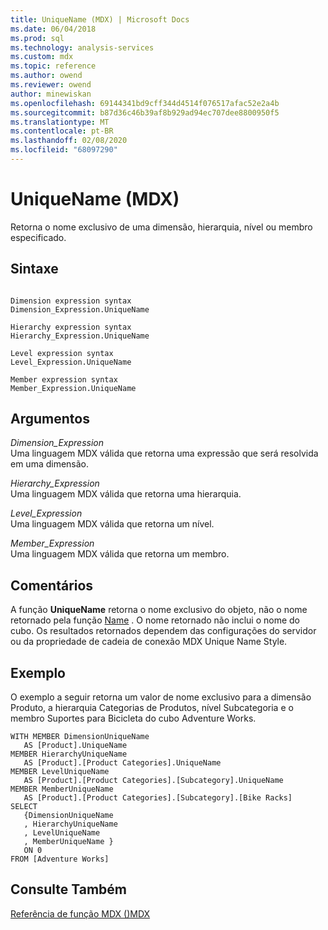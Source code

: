 ```yaml
---
title: UniqueName (MDX) | Microsoft Docs
ms.date: 06/04/2018
ms.prod: sql
ms.technology: analysis-services
ms.custom: mdx
ms.topic: reference
ms.author: owend
ms.reviewer: owend
author: minewiskan
ms.openlocfilehash: 69144341bd9cff344d4514f076517afac52e2a4b
ms.sourcegitcommit: b87d36c46b39af8b929ad94ec707dee8800950f5
ms.translationtype: MT
ms.contentlocale: pt-BR
ms.lasthandoff: 02/08/2020
ms.locfileid: "68097290"
---
```

# <a name="uniquename-mdx"></a>UniqueName (MDX)


  Retorna o nome exclusivo de uma dimensão, hierarquia, nível ou membro especificado.  
  
## <a name="syntax"></a>Sintaxe  
  
```  
  
Dimension expression syntax  
Dimension_Expression.UniqueName  
  
Hierarchy expression syntax  
Hierarchy_Expression.UniqueName  
  
Level expression syntax  
Level_Expression.UniqueName  
  
Member expression syntax  
Member_Expression.UniqueName  
```  
  
## <a name="arguments"></a>Argumentos  
 *Dimension_Expression*  
 Uma linguagem MDX válida que retorna uma expressão que será resolvida em uma dimensão.  
  
 *Hierarchy_Expression*  
 Uma linguagem MDX válida que retorna uma hierarquia.  
  
 *Level_Expression*  
 Uma linguagem MDX válida que retorna um nível.  
  
 *Member_Expression*  
 Uma linguagem MDX válida que retorna um membro.  
  
## <a name="remarks"></a>Comentários  
 A função **UniqueName** retorna o nome exclusivo do objeto, não o nome retornado pela função [Name](../mdx/name-mdx.md) . O nome retornado não inclui o nome do cubo. Os resultados retornados dependem das configurações do servidor ou da propriedade de cadeia de conexão MDX Unique Name Style.  
  
## <a name="example"></a>Exemplo  
 O exemplo a seguir retorna um valor de nome exclusivo para a dimensão Produto, a hierarquia Categorias de Produtos, nível Subcategoria e o membro Suportes para Bicicleta do cubo Adventure Works.  
  
```  
WITH MEMBER DimensionUniqueName   
   AS [Product].UniqueName  
MEMBER HierarchyUniqueName   
   AS [Product].[Product Categories].UniqueName  
MEMBER LevelUniqueName   
   AS [Product].[Product Categories].[Subcategory].UniqueName  
MEMBER MemberUniqueName   
   AS [Product].[Product Categories].[Subcategory].[Bike Racks]  
SELECT   
   {DimensionUniqueName  
   , HierarchyUniqueName  
   , LevelUniqueName  
   , MemberUniqueName }  
   ON 0  
FROM [Adventure Works]  
```  
  
## <a name="see-also"></a>Consulte Também  
 [Referência de função MDX &#40;&#41;MDX](../mdx/mdx-function-reference-mdx.md)  
  
  
